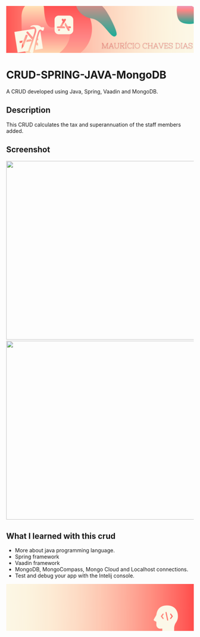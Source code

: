 ![Begin Banner](Documentation/readme-begin-banner-mau.png)

#  CRUD-SPRING-JAVA-MongoDB

A CRUD developed using Java, Spring, Vaadin and MongoDB.

## Description

This CRUD calculates the tax and superannuation of the staff members added.


## Screenshot

<img src= Documentation/ScreenShot1.gif  height="480" width="640">      
<img src= Documentation/ScreenShot2.gif height="480" width="640">


## What I learned with this crud

* More about java programming language.
* Spring framework
* Vaadin framework
* MongoDB, MongoCompass, Mongo Cloud and Localhost connections.
* Test and debug your app with the Intelij console.

![End Banner](Documentation/readme-end-banner-mau.png)

